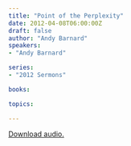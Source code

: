 ```yaml
---
title: "Point of the Perplexity"
date: 2012-04-08T06:00:00Z
draft: false
author: "Andy Barnard"
speakers:
- "Andy Barnard"

series:
- "2012 Sermons"

books:

topics:

---
```

[Download audio.](https://s3.amazonaws.com/highway/sermons/2012_04/08_Point_of_the_Perplexity.mp3)